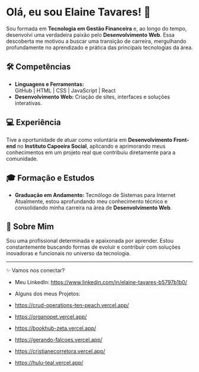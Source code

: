 # Olá, eu sou Elaine Tavares! 👋

Sou formada em **Tecnologia em Gestão Financeira** e, ao longo do tempo, desenvolvi uma verdadeira paixão pelo **Desenvolvimento Web**. Essa descoberta me motivou a buscar uma transição de carreira, mergulhando profundamente no aprendizado e prática das principais tecnologias da área.

## 🛠️ Competências
- **Linguagens e Ferramentas:**  
  GitHub | HTML | CSS | JavaScript | React
- **Desenvolvimento Web:** Criação de sites, interfaces e soluções interativas.

## 💻 Experiência
Tive a oportunidade de atuar como voluntária em **Desenvolvimento Front-end** no **Instituto Capoeira Social**, aplicando e aprimorando meus conhecimentos em um projeto real que contribuiu diretamente para a comunidade.

## 🎓 Formação e Estudos
- **Graduação em Andamento:** Tecnólogo de Sistemas para Internet  
  Atualmente, estou aprofundando meu conhecimento técnico e consolidando minha carreira na área de **Desenvolvimento Web**.

## 🚀 Sobre Mim
Sou uma profissional determinada e apaixonada por aprender. Estou constantemente buscando formas de evoluir e contribuir com soluções inovadoras e funcionais no universo da tecnologia.

---

✨ Vamos nos conectar?  
- Meu LinkedIn: https://www.linkedin.com/in/elaine-tavares-b5797b1b0/

- Alguns dos meus Projetos:
- https://crud-operations-ten-peach.vercel.app/
- https://organopet.vercel.app/
- https://bookhub-zeta.vercel.app/
- https://gerando-falcoes.vercel.app/
- https://cristianecorretora.vercel.app/
- https://hulu-teal.vercel.app/
